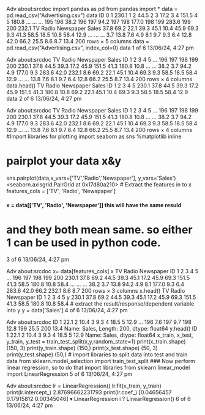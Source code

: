  Adv about:srcdoc
  import pandas as pd
from pandas import *
data = pd.read_csv("Advertising.csv") data
       ID
0 1 230.1
1 2 44.5 2 3 17.2 3 4 151.5 4 5 180.8
... ... ... 195 196 38.2 196 197 94.2 197 198 177.0 198 199 283.6 199 200 232.1
TV Radio Newspaper Sales
 37.8 69.2 22.1 39.3 45.1 10.4 45.9 69.3 9.3 41.3 58.5 18.5 10.8 58.4 12.9
... ... ... 3.7 13.8 7.6 4.9 8.1 9.7 9.3 6.4 12.8
42.0 66.2 25.5 8.6 8.7 13.4
200 rows × 5 columns
data = pd.read_csv("Advertising.csv", index_col=0) data
    1 of 6 13/06/24, 4:27 pm

 Adv about:srcdoc
 TV Radio Newspaper Sales ID
 1 2 3 4 5
... 196 197 198 199 200
230.1 37.8 44.5 39.3 17.2 45.9 151.5 41.3 180.8 10.8 ... ... 38.2 3.7 94.2 4.9 177.0 9.3 283.6 42.0 232.1 8.6
69.2 22.1 45.1 10.4 69.3 9.3 58.5 18.5 58.4 12.9 ... ... 13.8 7.6 8.1 9.7 6.4 12.8 66.2 25.5 8.7 13.4
200 rows × 4 columns
 data.head()
TV Radio Newspaper Sales
 ID 1 2 3 4 5
230.1 37.8 44.5 39.3 17.2 45.9 151.5 41.3 180.8 10.8
69.2 22.1 45.1 10.4 69.3 9.3 58.5 18.5 58.4 12.9
  data
 2 of 6 13/06/24, 4:27 pm

 Adv about:srcdoc
 TV Radio Newspaper Sales ID
 1 2 3 4 5
... 196 197 198 199 200
230.1 37.8 44.5 39.3 17.2 45.9 151.5 41.3 180.8 10.8 ... ... 38.2 3.7 94.2 4.9 177.0 9.3 283.6 42.0 232.1 8.6
69.2 22.1 45.1 10.4 69.3 9.3 58.5 18.5 58.4 12.9 ... ... 13.8 7.6 8.1 9.7 6.4 12.8 66.2 25.5 8.7 13.4
200 rows × 4 columns
   #Import libraries for plotting
import seaborn as sns %matplotlib inline
  # pairplot your data x&y
sns.pairplot(data,x_vars=['TV','Radio','Newspaper'], y_vars='Sales') <seaborn.axisgrid.PairGrid at 0x17d80a210>
     # Extract the features in to x
features_cols = ['TV', 'Radio', 'Newspaper']
#### x = data[['TV', 'Radio', 'Newspaper']] this will have the same resuld
# and they both mean same. so either 1 can be used in python code.
 3 of 6 13/06/24, 4:27 pm

 Adv about:srcdoc
  x= data[features_cols] x
TV Radio Newspaper ID
    1 2 3 4 5
... 196 197 198 199 200
230.1 37.8 69.2 44.5 39.3 45.1 17.2 45.9 69.3 151.5 41.3 58.5 180.8 10.8 58.4 ... ... ... 38.2 3.7 13.8 94.2 4.9 8.1 177.0 9.3 6.4 283.6 42.0 66.2 232.1 8.6 8.7
200 rows × 3 columns
x.head()
TV Radio Newspaper
  ID 1 2 3 4 5
y
230.1 37.8 69.2 44.5 39.3 45.1 17.2 45.9 69.3 151.5 41.3 58.5 180.8 10.8 58.4
    # extract the result/response/dependent variable into y
y = data['Sales']
   4 of 6 13/06/24, 4:27 pm

 Adv about:srcdoc
  ID
 1      22.1
 2      10.4
 3       9.3
 4      18.5
 5      12.9
        ...
 196     7.6
 197     9.7
 198    12.8
 199    25.5
 200    13.4
Name: Sales, Length: 200, dtype: float64 y.head()
 ID
 1    22.1
 2    10.4
 3     9.3
 4    18.5
 5    12.9
 Name: Sales, dtype: float64
x_train, x_test, y_train, y_test = train_test_split(x,y,random_state=1) print(x_train.shape)
(150, 3)
print(y_train.shape) (150,)
print(x_test.shape) (50, 3)
print(y_test.shape) (50,)
     # import libraries to split data into test and train data
from sklearn.model_selection import train_test_split
              ### Now perform linear regression, so to do that import libraries
from sklearn.linear_model import LinearRegression
 5 of 6 13/06/24, 4:27 pm

 Adv about:srcdoc
  lr = LinearRegression() lr.fit(x_train, y_train)
print(lr.intercept_) 2.87696662231793
print(lr.coef_)
[0.04656457 0.17915812 0.00345046]
    ▾ LinearRegression i ? LinearRegression()
       6 of 6 13/06/24, 4:27 pm
